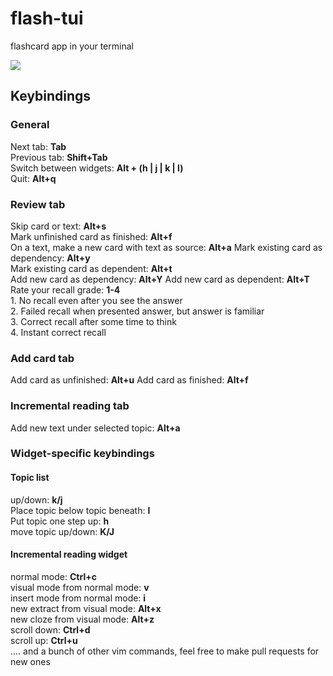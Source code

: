 
# flash-tui
flashcard app in your terminal

<img src="./media/demo.gif">


## Keybindings

### General

Next tab: **Tab**  
Previous tab: **Shift+Tab**  
Switch between widgets: **Alt + (h | j | k | l)**   
Quit: **Alt+q**  

### Review tab  

Skip card or text: **Alt+s**  
Mark unfinished card as finished: **Alt+f**  
On a text, make a new card with text as source: **Alt+a**
Mark existing card as dependency: **Alt+y**  
Mark existing card as dependent: **Alt+t**  
Add new card as dependency: **Alt+Y** 
Add new card as dependent: **Alt+T**
Rate your recall grade: **1-4**   
    	1. No recall even after you see the answer  
	2. Failed recall when presented answer, but answer is familiar  
	3. Correct recall after some time to think   
	4. Instant correct recall  

### Add card tab  
Add card as unfinished: **Alt+u**
Add card as finished: **Alt+f**  

### Incremental reading tab  

Add new text under selected topic: **Alt+a**  

### Widget-specific keybindings  
 
#### Topic list  


up/down: **k/j**    
Place topic below topic beneath: **l**  
Put topic one step up: **h**  
move topic up/down: **K/J**  
  
#### Incremental reading widget  

normal mode: **Ctrl+c**  
visual mode from normal mode: **v**    
insert mode from normal mode: **i**    
new extract from visual mode: **Alt+x**    
new cloze from visual mode: **Alt+z**  
scroll down: **Ctrl+d**   
scroll up: **Ctrl+u**  
.... and a bunch of other vim commands, feel free to make pull requests for new ones  
 
















